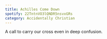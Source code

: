 ```yaml
---
title: Achilles Come Down
spotify: 22TntnVO3lQNDR5nsvxGRs
category: Accidentally Christian
---
```


A call to carry our cross even in deep confusion.
